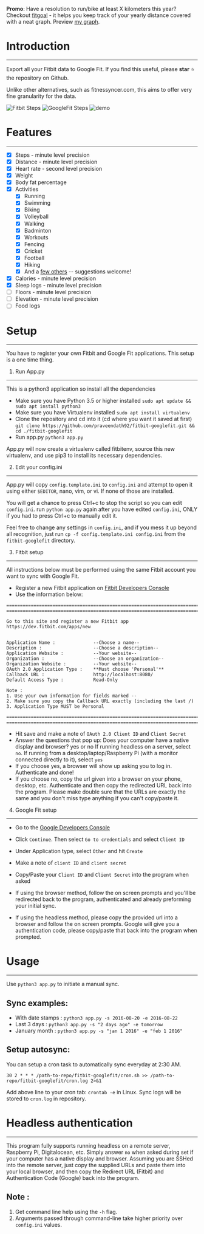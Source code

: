 **Promo**: Have a resolution to run/bike at least X kilometers this year? Checkout [fitgoal](https://fitgoal.herokuapp.com/) - it helps you keep track of your yearly distance covered with a neat graph. Preview [my graph](http://fitgoal.herokuapp.com/graphs/347TCH).

# Introduction
----------------------------
Export all your Fitbit data to Google Fit. If you find this useful, please **star** :star: the repository on Github.

Unlike other alternatives, such as fitnessyncer.com, this aims to offer very fine granularity for the data.

![Fitbit Steps](/screenshots/fitbit_steps.png "Fitbit steps")
![GoogleFit Steps](/screenshots/googlefit_steps.png "Google Fit steps")
![demo](http://i.giphy.com/3oz8xKllkMr9PrRSMw.gif)

# Features
----------------------------
- [x] Steps - minute level precision
- [x] Distance - minute level precision
- [x] Heart rate - second level precision
- [x] Weight
- [x] Body fat percentage
- [x] Activities 
  - [x] Running
  - [x] Swimming
  - [x] Biking
  - [x] Volleyball
  - [x] Walking
  - [x] Badminton
  - [x] Workouts
  - [x] Fencing
  - [x] Cricket
  - [x] Football
  - [x] Hiking
  - [x] And a [few others][activities] -- suggestions welcome!
- [x] Calories - minute level precision
- [x] Sleep logs - minute level precision
- [ ] Floors - minute level precision
- [ ] Elevation - minute level precision
- [ ] Food logs

[activities]:https://github.com/praveendath92/fitbit-googlefit/blob/master/convertors.py#L201-L241

# Setup
----------------------------
You have to register your own Fitbit and Google Fit applications. This setup is a one time thing.

1. Run App.py
-------------------
This is a python3 application so install all the dependencies 

- Make sure you have Python 3.5 or higher installed ```sudo apt update && sudo apt install python3```
- Make sure you have Virtualenv installed ```sudo apt install virtualenv```
- Clone the repository and cd into it (cd where you want it saved at first) ```git clone https://github.com/praveendath92/fitbit-googlefit.git && cd ./fitbit-googlefit```
- Run app.py ```python3 app.py```

App.py will now create a virtualenv called fitbitenv, source this new virtualenv, and use pip3 to install its necessary dependencies.


2. Edit your config.ini
-------------------
App.py will copy ```config.template.ini``` to ```config.ini``` and attempt to open it using either ```$EDITOR```, nano, vim, or vi. If none of those are installed.

You will get a chance to press Ctrl+c to stop the script so you can edit ```config.ini```. run ```python app.py``` again after you have edited ```config.ini```, ONLY if you had to press Ctrl+c to manually edit it.

Feel free to change any settings in ```config.ini```, and if you mess it up beyond all recognition, just run ```cp -f config.template.ini config.ini``` from the ```fitbit-googlefit``` directory.

3. Fitbit setup
-------------------
All instructions below must be performed using the same Fitbit account you want to sync with Google Fit.

- Register a new Fitbit application on [Fitbit Developers Console](https://dev.fitbit.com/apps/new)
- Use the information below:

```
===========================================================================
===========================================================================

Go to this site and register a new Fitbit app
https://dev.fitbit.com/apps/new


Application Name :              --Choose a name--
Description :                   --Choose a description--
Application Website :           --Your website--
Organization :                  --Choose an organization--
Organization Website :          --Your website--
OAuth 2.0 Application Type :    **Must choose 'Personal'**
Callback URL :                  http://localhost:8080/
Default Access Type :           Read-Only

Note :
1. Use your own information for fields marked --
2. Make sure you copy the Callback URL exactly (including the last /)
3. Application Type MUST be Personal

===========================================================================
===========================================================================
```

- Hit save and make a note of ```OAuth 2.0 Client ID``` and ```Client Secret```
- Answer the questions that pop up:
  Does your computer have a native display and browser? yes or no
      If running headless on a server, select ```no```.
      If running from a desktop/laptop/Raspberry Pi (with a monitor connected directly to it), select ```yes```
- If you choose yes, a browser will show up asking you to log in. Authenticate and done!
- If you choose no, copy the url given into a browser on your phone, desktop, etc. Authenticate and then copy the redirected URL back into the program. Please make double sure that the URLs are exactly the same and you don't miss type anything if you can't copy/paste it.


4. Google Fit setup
-------------------
- Go to the [Google Developers Console](https://console.developers.google.com/flows/enableapi?apiid=fitness)
- Click ```Continue```. Then select ```Go to credentials``` and select ```Client ID```
- Under Application type, select ```Other``` and hit ```Create```
- Make a note of ```client ID``` and ```client secret```

- Copy/Paste your ```Client ID``` and ```Client Secret``` into the program when asked
- If using the browser method, follow the on screen prompts and you'll be redirected back to the program, authenticated and already preforming your initial sync.
- If using the headless method, please copy the provided url into a browser and follow the on screen prompts. Google will give you a authentication code, please copy/paste that back into the program when prompted.


# Usage
----------------------------
Use ```python3 app.py``` to initiate a manual sync.

Sync examples:
--------------
- With date stamps : ```python3 app.py -s 2016-08-20 -e 2016-08-22```
- Last 3 days : ```python3 app.py -s "2 days ago" -e tomorrow```
- January month : ```python3 app.py -s "jan 1 2016" -e "feb 1 2016"```

Setup autosync:
--------------
You can setup a cron task to automatically sync everyday at 2:30 AM.

```30 2 * * * /path-to-repo/fitbit-googlefit/cron.sh >> /path-to-repo/fitbit-googlefit/cron.log 2>&1```

Add above line to your cron tab: ```crontab -e``` in Linux. Sync logs will be stored to ```cron.log``` in repository.


# Headless authentication
----------------------------
This program fully supports running headless on a remote server, Raspberry Pi, Digitalocean, etc. Simply answer ```no``` when asked during set if your computer has a native display and browser. Assuming you are SSHed into the remote server, just copy the supplied URLs and paste them into your local browser, and then copy the Redirect URL (Fitbit) and Authentication Code (Google) back into the program.

Note : 
-------
1. Get command line help using the ```-h``` flag. 
2. Arguments passed through command-line take higher priority over ```config.ini``` values.
